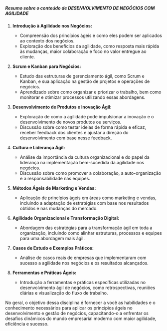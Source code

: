 ##### Resumo sobre o conteúdo de DESENVOLVIMENTO DE NEGÓCIOS COM AGILIDADE

1. **Introdução à Agilidade nos Negócios:**
    - Compreensão dos princípios ágeis e como eles podem ser aplicados ao contexto dos negócios.
    - Exploração dos benefícios da agilidade, como resposta mais rápida às mudanças, maior colaboração e foco no valor entregue ao cliente.

2. **Scrum e Kanban para Negócios:**
    - Estudo das estruturas de gerenciamento ágil, como Scrum e Kanban, e sua aplicação na gestão de projetos e operações de negócios.
    - Aprendizado sobre como organizar e priorizar o trabalho, bem como monitorar e otimizar processos utilizando essas abordagens.

3. **Desenvolvimento de Produtos e Inovação Ágil:**
    - Exploração de como a agilidade pode impulsionar a inovação e o desenvolvimento de novos produtos ou serviços.
    - Discussão sobre como testar ideias de forma rápida e eficaz, receber feedback dos clientes e ajustar a direção do desenvolvimento com base nesse feedback.

4. **Cultura e Liderança Ágil:**
    - Análise da importância da cultura organizacional e do papel da liderança na implementação bem-sucedida da agilidade nos negócios.
    - Discussão sobre como promover a colaboração, a auto-organização e a responsabilidade nas equipes.

5. **Métodos Ágeis de Marketing e Vendas:**
    - Aplicação de princípios ágeis em áreas como marketing e vendas, incluindo a adaptação de estratégias com base nos resultados obtidos e nas mudanças do mercado.

6. **Agilidade Organizacional e Transformação Digital:**
    - Abordagem das estratégias para a transformação ágil em toda a organização, incluindo como alinhar estruturas, processos e equipes para uma abordagem mais ágil.

7. **Casos de Estudo e Exemplos Práticos:**
    - Análise de casos reais de empresas que implementaram com sucesso a agilidade nos negócios e os resultados alcançados.

8. **Ferramentas e Práticas Ágeis:**
    - Introdução a ferramentas e práticas específicas utilizadas no desenvolvimento ágil de negócios, como retrospectivas, reuniões diárias e visualização do fluxo de trabalho.

No geral, o objetivo dessa disciplina é fornecer a você as habilidades e o conhecimento necessários para aplicar os princípios ágeis no desenvolvimento e gestão de negócios, capacitando-o a enfrentar os desafios dinâmicos do mundo empresarial moderno com maior agilidade, eficiência e sucesso.